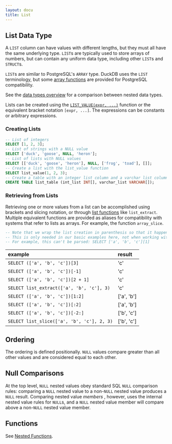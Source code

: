 ```yaml
---
layout: docu
title: List
---
```


## List Data Type

A `LIST` column can have values with different lengths, but they must all have the same underlying type. `LIST`s are typically used to store arrays of numbers, but can contain any uniform data type, including other `LIST`s and `STRUCT`s.

`LIST`s are similar to PostgreSQL's `ARRAY` type. DuckDB uses the `LIST` terminology, but some [array functions](../functions/nested#list-functions) are provided for PostgreSQL compatibility.

See the [data types overview](../../sql/data_types/overview) for a comparison between nested data types.

Lists can be created using the [`LIST_VALUE(expr, ...)`](../functions/nested#list-functions) function or the equivalent bracket notation `[expr, ...]`. The expressions can be constants or arbitrary expressions.

### Creating Lists

```sql
-- List of integers
SELECT [1, 2, 3];
-- List of strings with a NULL value
SELECT ['duck', 'goose', NULL, 'heron'];
-- List of lists with NULL values
SELECT [['duck', 'goose', 'heron'], NULL, ['frog', 'toad'], []];
-- Create a list with the list_value function
SELECT list_value(1, 2, 3);
-- Create a table with an integer list column and a varchar list column
CREATE TABLE list_table (int_list INT[], varchar_list VARCHAR[]);
```

### Retrieving from Lists

Retrieving one or more values from a list can be accomplished using brackets and slicing notation, or through [list functions](../functions/nested#list-functions) like `list_extract`. Multiple equivalent functions are provided as aliases for compatibility with systems that refer to lists as arrays. For example, the function `array_slice`.
```sql
-- Note that we wrap the list creation in parenthesis so that it happens first.
-- This is only needed in our basic examples here, not when working with a list column
-- For example, this can't be parsed: SELECT ['a', 'b', 'c'][1]
```

| example                                    | result     |
| :----------------------------------------- | :--------- |
| `SELECT (['a', 'b', 'c'])[3]`              | 'c'        |
| `SELECT (['a', 'b', 'c'])[-1]`             | 'c'        |
| `SELECT (['a', 'b', 'c'])[2 + 1]`          | 'c'        |
| `SELECT list_extract(['a', 'b', 'c'], 3)`  | 'c'        |
| `SELECT (['a', 'b', 'c'])[1:2]`            | ['a', 'b'] |
| `SELECT (['a', 'b', 'c'])[:2]`             | ['a', 'b'] |
| `SELECT (['a', 'b', 'c'])[-2:]`            | ['b', 'c'] |
| `SELECT list_slice(['a', 'b', 'c'], 2, 3)` | ['b', 'c'] |

## Ordering

The ordering is defined positionally. `NULL` values compare greater than all other values and are considered equal to each other.

## Null Comparisons

At the top level, `NULL` nested values obey standard SQL `NULL` comparison rules:
comparing a `NULL` nested value to a non-`NULL` nested value produces a `NULL` result.
Comparing nested value _members_ , however, uses the internal nested value rules for `NULL`s,
and a `NULL` nested value member will compare above a non-`NULL` nested value member.

## Functions

See [Nested Functions](../../sql/functions/nested).
